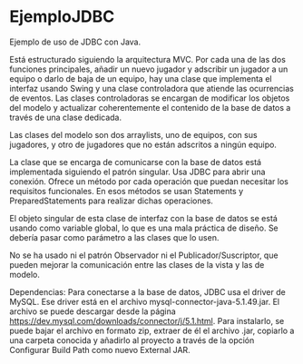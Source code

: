 # EjemploJDBC
Ejemplo de uso de JDBC con Java.

Está estructurado siguiendo la arquitectura MVC. Por cada una de las dos funciones principales, añadir un nuevo jugador y adscribir un jugador a un equipo o darlo de baja de un equipo, hay una clase que implementa el interfaz usando Swing y una clase controladora que atiende las ocurrencias de eventos. Las clases controladoras se encargan de modificar los objetos del modelo y actualizar coherentemente el contenido de la base de datos a través de una clase dedicada.

Las clases del modelo son dos arraylists, uno de equipos, con sus jugadores, y otro de jugadores que no están adscritos a ningún equipo.

La clase que se encarga de comunicarse con la base de datos está implementada siguiendo el patrón singular. Usa JDBC para abrir una conexión. Ofrece un método por cada operación que puedan necesitar los requisitos funcionales. En esos métodos se usan Statements y PreparedStatements para realizar dichas operaciones.

El objeto singular de esta clase de interfaz con la base de datos se está usando como variable global, lo que es una mala práctica de diseño. Se debería pasar como parámetro a las clases que lo usen.

No se ha usado ni el patrón Observador ni el Publicador/Suscriptor, que pueden mejorar la comunicación entre las clases de la vista y las de modelo.

Dependencias: Para conectarse a la base de datos, JDBC usa el driver de MySQL. Ese driver está en el archivo mysql-connector-java-5.1.49.jar. El archivo se puede descargar desde la página https://dev.mysql.com/downloads/connector/j/5.1.html. Para instalarlo, se puede bajar el archivo en formato zip, extraer de él el archivo .jar, copiarlo a una carpeta conocida y añadirlo al proyecto a través de la opción Configurar Build Path como nuevo External JAR.
